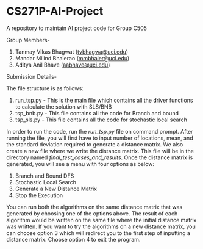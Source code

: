 # CS271P-AI-Project
A repository to maintain AI project code for Group C505

Group Members-
1. Tanmay Vikas Bhagwat (tvbhagwa@uci.edu)
2. Mandar Milind Bhalerao (mmbhaler@uci.edu)
2. Aditya Anil Bhave (aabhave@uci.edu)

Submission Details-

The file structure is as follows:

1. run_tsp.py - This is the main file which contains all the driver functions to calculate the solution with SLS/BNB
2. tsp_bnb.py - This file contains all the code for Branch and bound
3. tsp_sls.py - This file contains all the code for stochastic local search

In order to run the code, run the *run_tsp.py* file on command prompt. After running the file, you will first have to input number of locations, mean, and the standard deviation required to generate a distance matrix. We also create a new file where we write the distance matrix. This file will be in the directory named *final_test_cases_and_results*. Once the distance matrix is generated, you will see a menu with four options as below:

1. Branch and Bound DFS
2. Stochastic Local Search
3. Generate a New Distance Matrix
4. Stop the Execution

You can run both the algorithms on the same distance matrix that was generated by choosing one of the options above. The result of each algorithm would be written on the same file where the initial distance matrix was written. If you want to try the algorithms on a new distance matrix, you can choose option 3 which will redirect you to the first step of inputting a distance matrix. Choose option 4 to exit the program.
